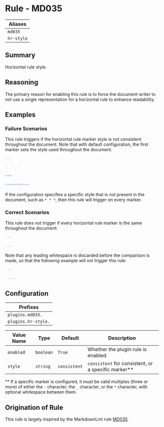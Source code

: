 # Rule - MD035

| Aliases |
| --- |
| `md035` |
| `hr-style` |

## Summary

Horizontal rule style.

## Reasoning

The primary reason for enabling this rule is to force the document
writer to not use a single representation for a horizontal rule to
enhance readability.

## Examples

### Failure Scenarios

This rule triggers if the horizontal rule marker style is not consistent
throughout the document.  Note that with default configuration, the first
marker sets the style used throughout the document.

```Markdown
---

-  -  -

***

***********
```

If the configuration specifies a specific style that is not present in
the document, such as `* * *`, then this rule will trigger on every
marker.

### Correct Scenarios

This rule does not trigger if every horizontal rule marker is the
same throughout the document:

```Markdown
---

---
```

Note that any leading whitespace is discarded before the comparison
is made, so that the following example will not trigger this rule:

```Markdown
---

  ---
```

## Configuration

| Prefixes |
| --- |
| `plugins.md035.` |
| `plugins.hr-style.` |

| Value Name | Type | Default | Description |
| -- | -- | -- | -- |
| `enabled` | `boolean` | `True` | Whether the plugin rule is enabled. |
| `style` | `string` | `consistent` | `consistent` for consistent, or a specific marker** |

** If a specific marker is configured, it must be valid multiples (three or more) of either the
`-` character, the `_` character, or the `*` character, with optional whitespace between them.

## Origination of Rule

This rule is largely inspired by the MarkdownLint rule
[MD035](https://github.com/DavidAnson/markdownlint/blob/main/doc/Rules.md#md035---horizontal-rule-style).
